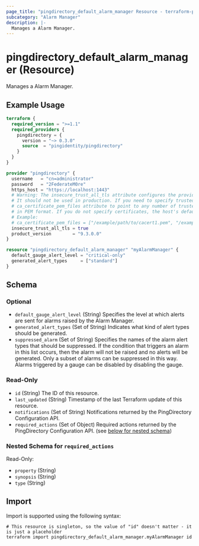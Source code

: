 ```yaml
---
page_title: "pingdirectory_default_alarm_manager Resource - terraform-provider-pingdirectory"
subcategory: "Alarm Manager"
description: |-
  Manages a Alarm Manager.
---
```


# pingdirectory_default_alarm_manager (Resource)

Manages a Alarm Manager.

## Example Usage

```terraform
terraform {
  required_version = ">=1.1"
  required_providers {
    pingdirectory = {
      version = "~> 0.3.0"
      source  = "pingidentity/pingdirectory"
    }
  }
}

provider "pingdirectory" {
  username   = "cn=administrator"
  password   = "2FederateM0re"
  https_host = "https://localhost:1443"
  # Warning: The insecure_trust_all_tls attribute configures the provider to trust any certificate presented by the PingDirectory server.
  # It should not be used in production. If you need to specify trusted CA certificates, use the
  # ca_certificate_pem_files attribute to point to any number of trusted CA certificate files
  # in PEM format. If you do not specify certificates, the host's default root CA set will be used.
  # Example:
  # ca_certificate_pem_files = ["/example/path/to/cacert1.pem", "/example/path/to/cacert2.pem"]
  insecure_trust_all_tls = true
  product_version        = "9.3.0.0"
}

resource "pingdirectory_default_alarm_manager" "myAlarmManager" {
  default_gauge_alert_level = "critical-only"
  generated_alert_types     = ["standard"]
}
```

<!-- schema generated by tfplugindocs -->
## Schema

### Optional

- `default_gauge_alert_level` (String) Specifies the level at which alerts are sent for alarms raised by the Alarm Manager.
- `generated_alert_types` (Set of String) Indicates what kind of alert types should be generated.
- `suppressed_alarm` (Set of String) Specifies the names of the alarm alert types that should be suppressed. If the condition that triggers an alarm in this list occurs, then the alarm will not be raised and no alerts will be generated. Only a subset of alarms can be suppressed in this way. Alarms triggered by a gauge can be disabled by disabling the gauge.

### Read-Only

- `id` (String) The ID of this resource.
- `last_updated` (String) Timestamp of the last Terraform update of this resource.
- `notifications` (Set of String) Notifications returned by the PingDirectory Configuration API.
- `required_actions` (Set of Object) Required actions returned by the PingDirectory Configuration API. (see [below for nested schema](#nestedatt--required_actions))

<a id="nestedatt--required_actions"></a>
### Nested Schema for `required_actions`

Read-Only:

- `property` (String)
- `synopsis` (String)
- `type` (String)

## Import

Import is supported using the following syntax:

```shell
# This resource is singleton, so the value of "id" doesn't matter - it is just a placeholder
terraform import pingdirectory_default_alarm_manager.myAlarmManager id
```

